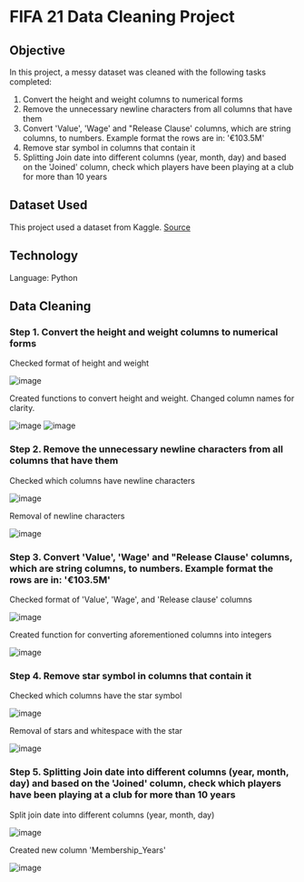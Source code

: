 # FIFA 21 Data Cleaning Project
## Objective
In this project, a messy dataset was cleaned with the following tasks completed:
1. Convert the height and weight columns to numerical forms
2. Remove the unnecessary newline characters from all columns that have them
3. Convert 'Value', 'Wage' and "Release Clause' columns, which are string columns, to numbers. Example format the rows are in: '€103.5M'
4. Remove star symbol in columns that contain it
5. Splitting Join date into different columns (year, month, day) and based on the 'Joined' column, check which players have been playing at a club for more than 10 years

## Dataset Used
This project used a dataset from Kaggle.
[Source](https://www.kaggle.com/datasets/yagunnersya/fifa-21-messy-raw-dataset-for-cleaning-exploring)

## Technology
Language: Python

## Data Cleaning
### Step 1. Convert the height and weight columns to numerical forms
Checked format of height and weight

![image](https://github.com/ysasamson/FIFA21/assets/145044637/0a75301f-eae5-4e15-8e88-5d7ab1170237)

Created functions to convert height and weight. Changed column names for clarity.

![image](https://github.com/ysasamson/FIFA21/assets/145044637/f488ff4c-bd79-4f8f-b47d-e5494722bb7f)
![image](https://github.com/ysasamson/FIFA21/assets/145044637/bf3619e7-368b-45dd-86e1-f14ed37c43e7)

### Step 2. Remove the unnecessary newline characters from all columns that have them

Checked which columns have newline characters

![image](https://github.com/ysasamson/FIFA21/assets/145044637/77f9d352-6af7-4e5c-8e0d-64432c6d29e3)

Removal of newline characters

![image](https://github.com/ysasamson/FIFA21/assets/145044637/157ce0b4-05e2-49f1-8b54-aacfebd63e64)


### Step 3. Convert 'Value', 'Wage' and "Release Clause' columns, which are string columns, to numbers. Example format the rows are in: '€103.5M'

Checked format of 'Value', 'Wage', and 'Release clause' columns

![image](https://github.com/ysasamson/FIFA21/assets/145044637/25094597-3e26-44d3-ad1d-406142d1a975)

Created function for converting aforementioned columns into integers

![image](https://github.com/ysasamson/FIFA21/assets/145044637/bfa8dc3b-d962-488d-8b32-c65922dc7377)

### Step 4. Remove star symbol in columns that contain it

Checked which columns have the star symbol

![image](https://github.com/ysasamson/FIFA21/assets/145044637/c4883fad-ff8c-43fc-b586-fd42989b56c6)

Removal of stars and whitespace with the star

![image](https://github.com/ysasamson/FIFA21/assets/145044637/ef310f51-6611-41f2-abba-344c5145c7ee)


### Step 5. Splitting Join date into different columns (year, month, day) and based on the 'Joined' column, check which players have been playing at a club for more than 10 years

Split join date into different columns (year, month, day)

![image](https://github.com/ysasamson/FIFA21/assets/145044637/74465341-dc44-4a05-bdfe-bf548b9d5bd9)

Created new column 'Membership_Years' 

![image](https://github.com/ysasamson/FIFA21/assets/145044637/c2f79896-9d37-48ab-a87e-038ce340d5ad)
